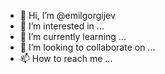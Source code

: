 - 👋 Hi, I’m @emilgorgijev
- 👀 I’m interested in ...
- 🌱 I’m currently learning ...
- 💞️ I’m looking to collaborate on ...
- 📫 How to reach me ...

<!---
emilgorgijev/emilgorgijev is a ✨ special ✨ repository because its `README.md` (this file) appears on your GitHub profile.
You can click the Preview link to take a look at your changes.
--->
